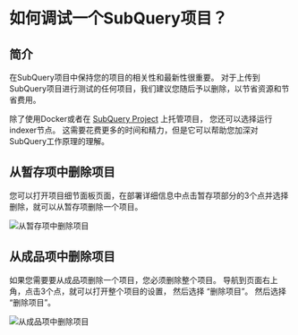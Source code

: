 # 如何调试一个SubQuery项目？

## 简介

在SubQuery项目中保持您的项目的相关性和最新性很重要。 对于上传到SubQuery项目进行测试的任何项目，我们建议您随后予以删除，以节省资源和节省费用。

除了使用Docker或者在 [SubQuery Project](https://project.subquery.network/) 上托管项目， 您还可以选择运行indexer节点。 这需要花费更多的时间和精力，但是它可以帮助您加深对SubQuery工作原理的理解。

## 从暂存项中删除项目

您可以打开项目细节面板页面，在部署详细信息中点击暂存项部分的3个点并选择删除，就可以从暂存项删除一个项目。

![从暂存项中删除项目](/assets/img/delete_staging.png)

## 从成品项中删除项目

如果您需要要从成品项删除一个项目，您必须删除整个项目。 导航到页面右上角，点击3个点，就可以打开整个项目的设置， 然后选择 “删除项目”。 然后选择 “删除项目”。

![从成品项中删除项目](/assets/img/delete_production.png)
